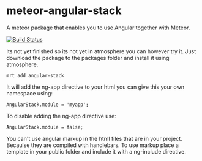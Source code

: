 meteor-angular-stack
====================

A meteor package that enables you to use Angular together with Meteor.

[![Build Status](https://travis-ci.org/bramtervoort/meteor-angular-stack.png?branch=master)](https://travis-ci.org/bramtervoort/meteor-angular-stack)

Its not yet finished so its not yet in atmosphere you can however try it.
Just download the package to the packages folder and install it using atmosphere.
```
mrt add angular-stack
```

It will add the ng-app directive to your html you can give this your own namespace using:
```
AngularStack.module = 'myapp';
```
To disable adding the ng-app directive use:
```
AngularStack.module = false;
```

You can't use angular markup in the html files that are in your project.  Becaulse they are
compiled with handlebars. To use markup place a template in your public folder and include it
with a ng-include directive. 

